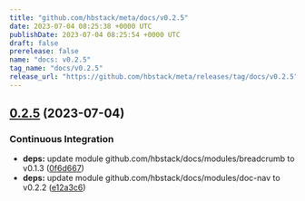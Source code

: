 ```yaml
---
title: "github.com/hbstack/meta/docs/v0.2.5"
date: 2023-07-04 08:25:38 +0000 UTC
publishDate: 2023-07-04 08:25:54 +0000 UTC
draft: false
prerelease: false
name: "docs: v0.2.5"
tag_name: "docs/v0.2.5"
release_url: "https://github.com/hbstack/meta/releases/tag/docs/v0.2.5"
---
```


## [0.2.5](https://github.com/hbstack/meta/compare/docs/v0.2.4...docs/v0.2.5) (2023-07-04)


### Continuous Integration

* **deps:** update module github.com/hbstack/docs/modules/breadcrumb to v0.1.3 ([0f6d667](https://github.com/hbstack/meta/commit/0f6d66714bb7909a856dd1d063d5353f133fb159))
* **deps:** update module github.com/hbstack/docs/modules/doc-nav to v0.2.2 ([e12a3c6](https://github.com/hbstack/meta/commit/e12a3c61527aa34e361cfcdcd96b2bf3a16c5009))
